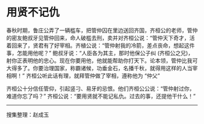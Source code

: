 # 用贤不记仇

春秋时期，鲁庄公弄了一辆槛车，把管仲囚在里边送回齐国，齐桓公的老师，管仲的密友鲍叔牙见管仲回来，命人破槛去刑，卖并对齐桓公说：“管仲天下奇才，活着回来了，贤君有了好宰相。齐植公说：“管仲射我的冷箭，差点丧命，想起这件事，怎能用他呢？” 鲍叔牙说：“人臣各为其主，那时他保公子纠 (齐桓公之兄)，射你正表明他的忠心。现在你要用他，他就能帮助你打天下。论本领，管仲比我可大得多了。你要治理国家，称霸诸候，功垂金石，名播千秋，就得用这样的人当宰相啊！” 齐桓公听此话有理，就拜管仲做了宰相，遵称他为 “仲父”

齐桓公十分信任管仰，引起竖刁、易牙的忌恨。他们齐桓公公说：“管仲射过你，难道你忘了吗？” 齐桓公说：“要用贤就不能记私仇。过去的事，还提他干什么！”

---

搜集整理：赵成玉

